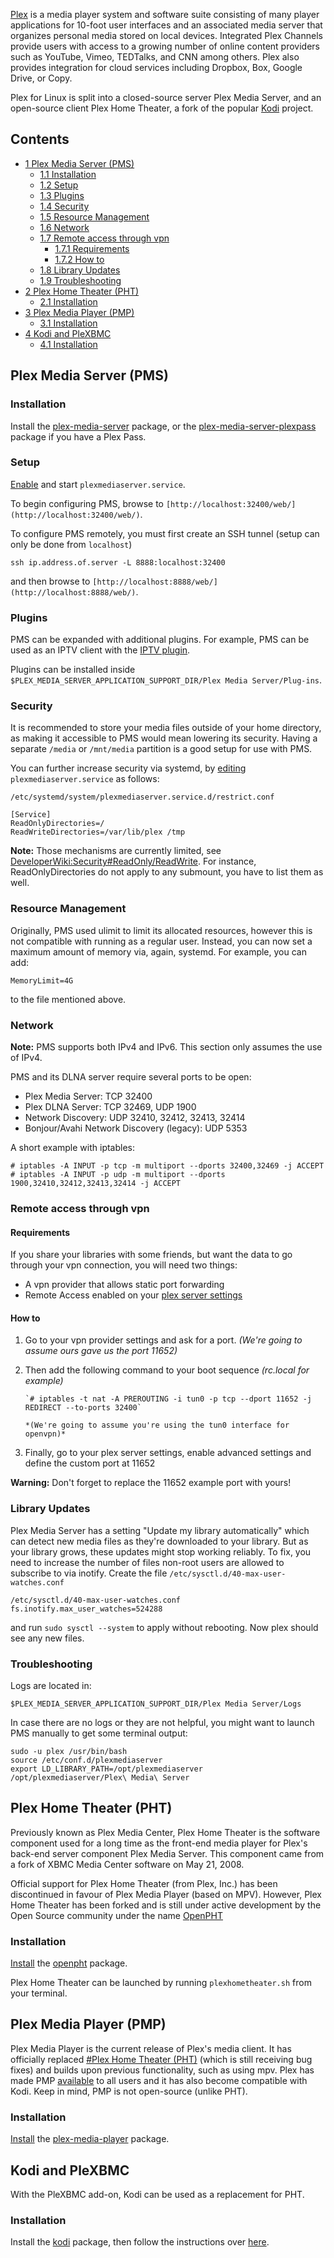 [Plex](https://www.plex.tv/) is a media player system and software suite consisting of many player applications for 10-foot user interfaces and an associated media server that organizes personal media stored on local devices. Integrated Plex Channels provide users with access to a growing number of online content providers such as YouTube, Vimeo, TEDTalks, and CNN among others. Plex also provides integration for cloud services including Dropbox, Box, Google Drive, or Copy.

Plex for Linux is split into a closed-source server Plex Media Server, and an open-source client Plex Home Theater, a fork of the popular [Kodi](/index.php/Kodi "Kodi") project.

## Contents

*   [1 Plex Media Server (PMS)](#Plex_Media_Server_.28PMS.29)
    *   [1.1 Installation](#Installation)
    *   [1.2 Setup](#Setup)
    *   [1.3 Plugins](#Plugins)
    *   [1.4 Security](#Security)
    *   [1.5 Resource Management](#Resource_Management)
    *   [1.6 Network](#Network)
    *   [1.7 Remote access through vpn](#Remote_access_through_vpn)
        *   [1.7.1 Requirements](#Requirements)
        *   [1.7.2 How to](#How_to)
    *   [1.8 Library Updates](#Library_Updates)
    *   [1.9 Troubleshooting](#Troubleshooting)
*   [2 Plex Home Theater (PHT)](#Plex_Home_Theater_.28PHT.29)
    *   [2.1 Installation](#Installation_2)
*   [3 Plex Media Player (PMP)](#Plex_Media_Player_.28PMP.29)
    *   [3.1 Installation](#Installation_3)
*   [4 Kodi and PleXBMC](#Kodi_and_PleXBMC)
    *   [4.1 Installation](#Installation_4)

## Plex Media Server (PMS)

### Installation

Install the [plex-media-server](https://aur.archlinux.org/packages/plex-media-server/) package, or the [plex-media-server-plexpass](https://aur.archlinux.org/packages/plex-media-server-plexpass/) package if you have a Plex Pass.

### Setup

[Enable](/index.php/Enable "Enable") and start `plexmediaserver.service`.

To begin configuring PMS, browse to `[http://localhost:32400/web/](http://localhost:32400/web/)`.

To configure PMS remotely, you must first create an SSH tunnel (setup can only be done from `localhost`)

`ssh ip.address.of.server -L 8888:localhost:32400`

and then browse to `[http://localhost:8888/web/](http://localhost:8888/web/)`.

### Plugins

PMS can be expanded with additional plugins. For example, PMS can be used as an IPTV client with the [IPTV plugin](https://github.com/Cigaras/IPTV.bundle).

Plugins can be installed inside `$PLEX_MEDIA_SERVER_APPLICATION_SUPPORT_DIR/Plex Media Server/Plug-ins`.

### Security

It is recommended to store your media files outside of your home directory, as making it accessible to PMS would mean lowering its security. Having a separate `/media` or `/mnt/media` partition is a good setup for use with PMS.

You can further increase security via systemd, by [editing](/index.php/Edit "Edit") `plexmediaserver.service` as follows:

 `/etc/systemd/system/plexmediaserver.service.d/restrict.conf` 
```
[Service]
ReadOnlyDirectories=/
ReadWriteDirectories=/var/lib/plex /tmp
```

**Note:** Those mechanisms are currently limited, see [DeveloperWiki:Security#ReadOnly/ReadWrite](/index.php/DeveloperWiki:Security#ReadOnly.2FReadWrite "DeveloperWiki:Security"). For instance, ReadOnlyDirectories do not apply to any submount, you have to list them as well.

### Resource Management

Originally, PMS used ulimit to limit its allocated resources, however this is not compatible with running as a regular user. Instead, you can now set a maximum amount of memory via, again, systemd. For example, you can add:

```
MemoryLimit=4G

```

to the file mentioned above.

### Network

**Note:** PMS supports both IPv4 and IPv6\. This section only assumes the use of IPv4.

PMS and its DLNA server require several ports to be open:

*   Plex Media Server: TCP 32400
*   Plex DLNA Server: TCP 32469, UDP 1900
*   Network Discovery: UDP 32410, 32412, 32413, 32414
*   Bonjour/Avahi Network Discovery (legacy): UDP 5353

A short example with iptables:

```
# iptables -A INPUT -p tcp -m multiport --dports 32400,32469 -j ACCEPT
# iptables -A INPUT -p udp -m multiport --dports 1900,32410,32412,32413,32414 -j ACCEPT

```

### Remote access through vpn

#### Requirements

If you share your libraries with some friends, but want the data to go through your vpn connection, you will need two things:

*   A vpn provider that allows static port forwarding
*   Remote Access enabled on your [plex server settings](http://127.0.0.1:32400/web/index.html#!/settings/server)

#### How to

1.  Go to your vpn provider settings and ask for a port. *(We're going to assume ours gave us the port 11652)*
2.  Then add the following command to your boot sequence *(rc.local for example)*

    	`# iptables -t nat -A PREROUTING -i tun0 -p tcp --dport 11652 -j REDIRECT --to-ports 32400`

    	*(We're going to assume you're using the tun0 interface for openvpn)*

3.  Finally, go to your plex server settings, enable advanced settings and define the custom port at 11652

**Warning:** Don't forget to replace the 11652 example port with yours!

### Library Updates

Plex Media Server has a setting "Update my library automatically" which can detect new media files as they're downloaded to your library. But as your library grows, these updates might stop working reliably. To fix, you need to increase the number of files non-root users are allowed to subscribe to via inotify. Create the file `/etc/sysctl.d/40-max-user-watches.conf`

 `/etc/sysctl.d/40-max-user-watches.conf`  `fs.inotify.max_user_watches=524288` 

and run `sudo sysctl --system` to apply without rebooting. Now plex should see any new files.

### Troubleshooting

Logs are located in:

```
$PLEX_MEDIA_SERVER_APPLICATION_SUPPORT_DIR/Plex Media Server/Logs

```

In case there are no logs or they are not helpful, you might want to launch PMS manually to get some terminal output:

```
sudo -u plex /usr/bin/bash
source /etc/conf.d/plexmediaserver
export LD_LIBRARY_PATH=/opt/plexmediaserver
/opt/plexmediaserver/Plex\ Media\ Server

```

## Plex Home Theater (PHT)

Previously known as Plex Media Center, Plex Home Theater is the software component used for a long time as the front-end media player for Plex's back-end server component Plex Media Server. This component came from a fork of XBMC Media Center software on May 21, 2008.

Official support for Plex Home Theater (from Plex, Inc.) has been discontinued in favour of Plex Media Player (based on MPV). However, Plex Home Theater has been forked and is still under active development by the Open Source community under the name [OpenPHT](https://github.com/RasPlex/OpenPHT)

### Installation

[Install](/index.php/Install "Install") the [openpht](https://aur.archlinux.org/packages/openpht/) package.

Plex Home Theater can be launched by running `plexhometheater.sh` from your terminal.

## Plex Media Player (PMP)

Plex Media Player is the current release of Plex's media client. It has officially replaced [#Plex Home Theater (PHT)](#Plex_Home_Theater_.28PHT.29) (which is still receiving bug fixes) and builds upon previous functionality, such as using mpv. Plex has made PMP [available](https://www.plex.tv/blog/plex-media-player-now-ambidextrous-free-kodi-said/) to all users and it has also become compatible with Kodi. Keep in mind, PMP is not open-source (unlike PHT).

### Installation

[Install](/index.php/Install "Install") the [plex-media-player](https://aur.archlinux.org/packages/plex-media-player/) package.

## Kodi and PleXBMC

With the PleXBMC add-on, Kodi can be used as a replacement for PHT.

### Installation

Install the [kodi](https://www.archlinux.org/packages/?name=kodi) package, then follow the instructions over [here](http://kodi.wiki/view/Add-on:PleXBMC).